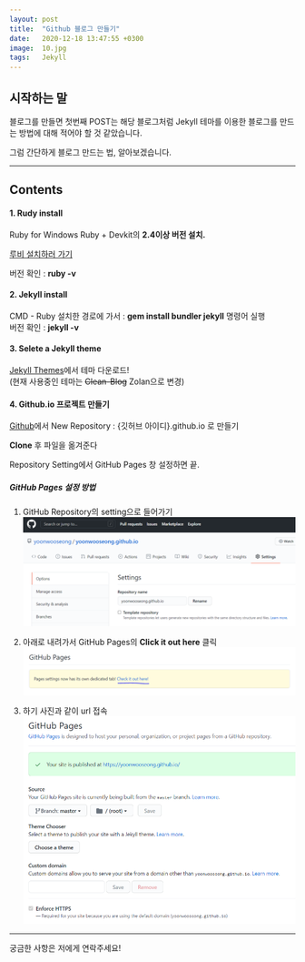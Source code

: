 ```yaml
---
layout: post
title:  "Github 블로그 만들기"
date:   2020-12-18 13:47:55 +0300
image:  10.jpg
tags:   Jekyll
---
```


## 시작하는 말

블로그를 만들면 첫번째 POST는 해당 블로그처럼 Jekyll 테마를 이용한 블로그를 만드는 방법에 대해
적어야 할 것 같았습니다.

그럼 간단하게 블로그 만드는 법, 알아보겠습니다.


***


## Contents

#### 1. Rudy install

Ruby for Windows
Ruby + Devkit의 __2.4이상 버전 설치.__

[루비 설치하러 가기](https://www.ruby-lang.org/ko/documentation/installation/#rubyinstaller)

버전 확인 : __ruby -v__


#### 2. Jekyll install

CMD - Ruby 설치한 경로에 가서 : __gem install bundler jekyll__ 명령어 실행  
버전 확인 : __jekyll -v__


#### 3. Selete a Jekyll theme

[Jekyll Themes](http://jekyllthemes.org/)에서 테마 다운로드!  
(현재 사용중인 테마는 ~~Clean-Blog~~ Zolan으로 변경)


#### 4. Github.io 프로젝트 만들기

[Github](https://github.com/)에서 New Repository : {깃허브 아이디}.github.io 로 만들기

__Clone__ 후 파일을 옮겨준다

Repository Setting에서 GitHub Pages 창 설정하면 끝.


##### GitHub Pages 설정 방법  

1. GitHub Repository의 setting으로 들어가기
![1번](/images/gb1.PNG)  

2. 아래로 내려가서 GitHub Pages의 __Click it out here__ 클릭
![2번](/images/gb2.PNG)  

3. 하기 사진과 같이 url 접속
![3번](/images/gb3.PNG)

***

궁금한 사항은 저에게 연락주세요!

